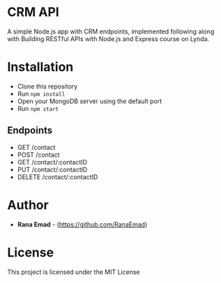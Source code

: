# CRM API
A simple Node.js app with CRM endpoints, implemented following along with 
Building RESTful APIs with Node.js and Express course on Lynda.


# Installation  
- Clone this repository
- Run `npm install`
- Open your MongoDB server using the default port
- Run `npm start`


## Endpoints
- GET /contact
- POST /contact
- GET /contact/:contactID
- PUT /contact/:contactID
- DELETE /contact/:contactID


# Author
* **Rana Emad**  - (https://github.com/RanaEmad)


# License

This project is licensed under the MIT License